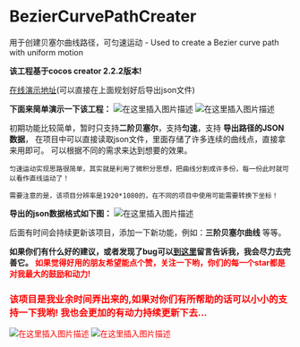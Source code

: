 # BezierCurvePathCreater
用于创建贝塞尔曲线路径，可匀速运动 - Used to create a Bezier curve path with uniform motion

**该工程基于cocos creator 2.2.2版本!**


[在线演示地址](https://csdjk.github.io/bezierPathCreater.github.io/)(可以直接在上面规划好后导出json文件)

**下面来简单演示一下该工程：**
![在这里插入图片描述](https://img-blog.csdnimg.cn/20200116192447447.gif)
![在这里插入图片描述](https://img-blog.csdnimg.cn/20200116192455200.gif)

初期功能比较简单，暂时只支持**二阶贝塞尔**，支持**匀速**，支持 **导出路径的JSON数据**，
在项目中可以直接读取json文件，里面存储了许多连续的曲线点，直接拿来用即可。
可以根据不同的需求来达到想要的效果。

`匀速运动实现思路很简单，其实就是利用了微积分思想，把曲线分割成许多份，每一份此时就可以看作直线运动了！`

`需要注意的是，该项目分辨率是1920*1080的，在不同的项目中使用可能需要转换下坐标！`

**导出的json数据格式如下图：**
![在这里插入图片描述](https://img-blog.csdnimg.cn/20200116193649194.png?x-oss-process=image/watermark,type_ZmFuZ3poZW5naGVpdGk,shadow_10,text_aHR0cHM6Ly9ibG9nLmNzZG4ubmV0L3FxXzI4Mjk5MzEx,size_16,color_FFFFFF,t_70)


后面有时间会持续更新该项目，添加一下新功能，例如：**三阶贝塞尔曲线** 等等。

**如果你们有什么好的建议，或者发现了bug可以[到这里](https://blog.csdn.net/qq_28299311/article/details/104009804)留言告诉我，我会尽力去完善它。**
<font color="red">
**如果觉得好用的朋友希望能点个赞，关注一下哟，你们的每一个star都是对我最大的鼓励和动力!**

### 该项目是我业余时间弄出来的,如果对你们有所帮助的话可以小小的支持一下我哟! 我也会更加的有动力持续更新下去...
![在这里插入图片描述](https://img-blog.csdnimg.cn/20200119223753512.jpg?x-oss-process=image/watermark,type_ZmFuZ3poZW5naGVpdGk,shadow_10,text_aHR0cHM6Ly9ibG9nLmNzZG4ubmV0L3FxXzI4Mjk5MzEx,size_16,color_FFFFFF,t_70)
![在这里插入图片描述](https://img-blog.csdnimg.cn/20200119223800358.jpg?x-oss-process=image/watermark,type_ZmFuZ3poZW5naGVpdGk,shadow_10,text_aHR0cHM6Ly9ibG9nLmNzZG4ubmV0L3FxXzI4Mjk5MzEx,size_16,color_FFFFFF,t_70)
